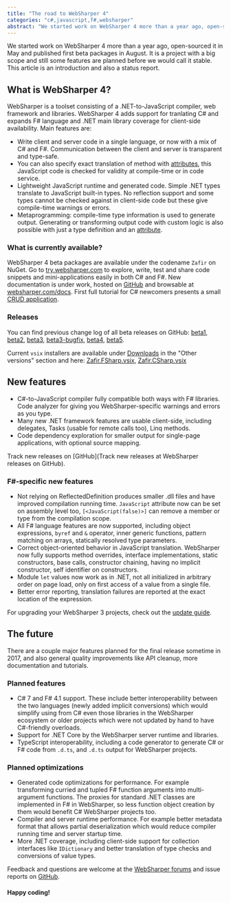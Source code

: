 ```yaml
---
title: "The road to WebSharper 4"
categories: "c#,javascript,f#,websharper"
abstract: "We started work on WebSharper 4 more than a year ago, open-sourced it in May and published first beta packages in August. It is a project with a big scope and still some features are planned before we would call it stable. This article is an introduction and also a status report."
---
```

We started work on WebSharper 4 more than a year ago, open-sourced it in May and published first beta packages in August.
It is a project with a big scope and still some features are planned before we would call it stable.
This article is an introduction and also a status report.

## What is WebSharper 4?

WebSharper is a toolset consisting of a .NET-to-JavaScript compiler, web framework and libraries.
WebSharper 4 adds support for tranlating C# and expands F# language and .NET main library coverage for client-side availability.
Main features are: 

* Write client and server code in a single language, or now with a mix of C# and F#. Communication between the client and server is transparent and type-safe.
* You can also specify exact translation of method with [attributes](http://websharper.com/docs#getting_started/attribute_reference/heading-1-3), this JavaScript code is checked for validity at compile-time or in code service.
* Lightweight JavaScript runtime and generated code. Simple .NET types translate to JavaScript built-in types. No reflection support and some types cannot be checked against in client-side code but these give compile-time warnings or errors.
* Metaprogramming: compile-time type information is used to generate output. Generating or transforming output code with custom logic is also possible with just a type definition and an [attribute](http://websharper.com/docs#getting_started/attribute_reference/heading-1-5).

### What is currently available?

WebSharper 4 beta packages are available under the codename `Zafir` on NuGet.
Go to [try.websharper.com](http://try.websharper.com/) to explore, write, test and share code snippets and mini-applications easily in both C# and F#.
New documentation is under work, hosted on [GitHub](https://github.com/intellifactory/websharper.docs) and browsable at [websharper.com/docs](http://websharper.com/docs). First full tutorial for C# newcomers presents a small [CRUD application](http://websharper.com/tutorials#web_development/book_collection_(c-sharp)).

### Releases

You can find previous change log of all beta releases on GitHub: 
[beta1](https://github.com/intellifactory/websharper/releases/tag/Zafir-4.0.115.7-beta1), 
[beta2](https://github.com/intellifactory/websharper/releases/tag/Zafir-4.0.119.10-beta2), 
[beta3](https://github.com/intellifactory/websharper/releases/tag/Zafir-4.0.129.193-beta3), 
[beta3-bugfix](https://github.com/intellifactory/websharper/releases/tag/Zafir-4.0.131.14-beta3),
[beta4](https://github.com/intellifactory/websharper/releases/tag/Zafir-4.0.133.15-beta4),
[beta5](https://github.com/intellifactory/websharper/releases/tag/Zafir-4.0.151.28-beta5).

Current `vsix` installers are available under [Downloads]() in the "Other versions" section and here: [Zafir.FSharp.vsix](http://websharper.com/Zafir.FSharp.vsix),
[Zafir.CSharp.vsix](http://websharper.com/Zafir.CSharp.vsix)

## New features

* C#-to-JavaScript compiler fully compatible both ways with F# libraries. Code analyzer for giving you WebSharper-specific warnings and errors as you type.
* Many new .NET framework features are usable client-side, including delegates, Tasks (usable for remote calls too), Linq methods.
* Code dependency exploration for smaller output for single-page applications, with optional source mapping.

Track new releases on [GitHub](Track new releases at WebSharper releases on GitHub).

### F#-specific new features

* Not relying on ReflectedDefinition produces smaller .dll files and have improved compilation running time. `JavaScript` attribute now can be set on assembly level too, `[<JavaScript(false)>]` can remove a member or type from the compilation scope.
* All F# language features are now supported, including object expressions, `byref` and `&` operator, inner generic functions, pattern matching on arrays, statically resolved type parameters.
* Correct object-oriented behavior in JavaScript translation. WebSharper now fully supports method overrides, interface implementations, static constructors, base calls, constructor chaining, having no implicit constructor, self identifier on constructors.
* Module `let` values now work as in .NET, not all initialized in arbitrary order on page load, only on first access of a value from a single file.
* Better error reporting, translation failures are reported at the exact location of the expression.

For upgrading your WebSharper 3 projects, check out the [update guide](http://websharper.com/docs/WS4UpdateGuide.md).

## The future

There are a couple major features planned for the final release sometime in 2017, and also general quality improvements like API cleanup, more documentation and tutorials.

### Planned features

* C# 7 and F# 4.1 support. These include better interoperability between the two languages (newly added implicit conversions) which would simplify using from C# even those libraries in the WebSharper ecosystem or older projects which were not updated by hand to have C#-friendly overloads.
* Support for .NET Core by the WebSharper server runtime and libraries.
* TypeScript interoperability, including a code generator to generate C# or F# code from `.d.ts`, and `.d.ts` output for WebSharper projects.

### Planned optimizations

* Generated code optimizations for performance. For example transforming curried and tupled F# function arguments into multi-argument functions. The proxies for standard .NET classes are implemented in F# in WebSharper, so less function object creation by them would benefit C# WebSharper projects too.
* Compiler and server runtime performance. For example better metadata format that allows partial deserialization which would reduce compiler running time and server startup time.
* More .NET coverage, including client-side support for collection interfaces like `IDictionary` and better translation of type checks and conversions of value types.

Feedback and questions are welcome at the [WebSharper forums](http://websharper.com/questions) and issue reports on [GitHub](https://github.com/intellifactory/websharper/issues).

#### Happy coding!